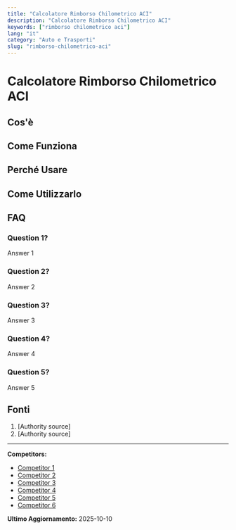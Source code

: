 ```yaml
---
title: "Calcolatore Rimborso Chilometrico ACI"
description: "Calcolatore Rimborso Chilometrico ACI"
keywords: ["rimborso chilometrico aci"]
lang: "it"
category: "Auto e Trasporti"
slug: "rimborso-chilometrico-aci"
---
```


# Calcolatore Rimborso Chilometrico ACI

<!-- TODO: Add introduction -->

## Cos'è

<!-- TODO: Explain what this calculator does -->

## Come Funziona

<!-- TODO: Explain methodology -->

## Perché Usare

<!-- TODO: List benefits -->

## Come Utilizzarlo

<!-- TODO: Step-by-step guide -->

## FAQ

### Question 1?
Answer 1

### Question 2?
Answer 2

### Question 3?
Answer 3

### Question 4?
Answer 4

### Question 5?
Answer 5

## Fonti

1. [Authority source]
2. [Authority source]

---

**Competitors:**
- [Competitor 1](https://costikm.aci.it/)
- [Competitor 2](https://aci.gov.it/servizio/costi-chilometrici-di-esercizio/)
- [Competitor 3](https://www.aci.it/servizi/servizi-online/costi-chilometrici.html)
- [Competitor 4](https://www.danea.it/blog/calcolo-rimborso-chilometrico/)
- [Competitor 5](https://www.soldo.com/it-it/gestione-spese-di-trasferta/calcolo-rimborso-chilometrico-e-tabelle-aci/)
- [Competitor 6](https://www.fedaiisf.it/tabelle-aci-2025-online-nuovo-calcolo-rimborsi-auto-e-fringe-benefit/)

**Ultimo Aggiornamento:** 2025-10-10
